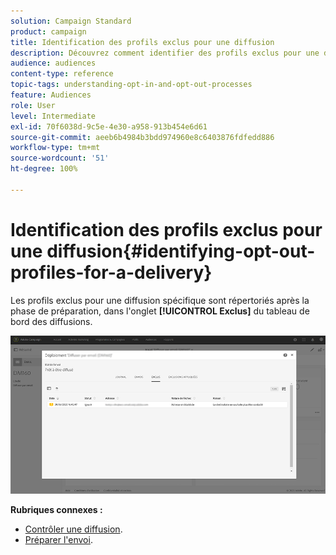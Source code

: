 ```yaml
---
solution: Campaign Standard
product: campaign
title: Identification des profils exclus pour une diffusion
description: Découvrez comment identifier des profils exclus pour une diffusion.
audience: audiences
content-type: reference
topic-tags: understanding-opt-in-and-opt-out-processes
feature: Audiences
role: User
level: Intermediate
exl-id: 70f6038d-9c5e-4e30-a958-913b454e6d61
source-git-commit: aeeb6b4984b3bdd974960e8c6403876fdfedd886
workflow-type: tm+mt
source-wordcount: '51'
ht-degree: 100%

---
```


# Identification des profils exclus pour une diffusion{#identifying-opt-out-profiles-for-a-delivery}

Les profils exclus pour une diffusion spécifique sont répertoriés après la phase de préparation, dans l&#39;onglet **[!UICONTROL Exclus]** du tableau de bord des diffusions.

![](assets/exclusion_blocklisting.png)

**Rubriques connexes :**

* [Contrôler une diffusion](../../sending/using/monitoring-a-delivery.md#exclusion-logs).
* [Préparer l&#39;envoi](../../sending/using/preparing-the-send.md).
